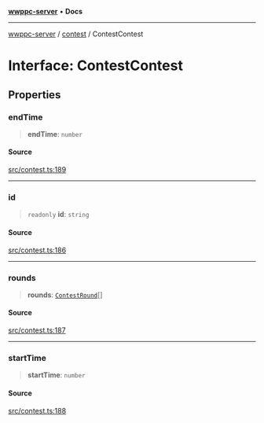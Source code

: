 [**wwppc-server**](../../README.md) • **Docs**

***

[wwppc-server](../../modules.md) / [contest](../README.md) / ContestContest

# Interface: ContestContest

## Properties

### endTime

> **endTime**: `number`

#### Source

[src/contest.ts:189](https://github.com/WWPPC/WWPPC/blob/584aa62fb3ebbd25c8ff645874f2b4225415492a/wwppc-server/src/contest.ts#L189)

***

### id

> `readonly` **id**: `string`

#### Source

[src/contest.ts:186](https://github.com/WWPPC/WWPPC/blob/584aa62fb3ebbd25c8ff645874f2b4225415492a/wwppc-server/src/contest.ts#L186)

***

### rounds

> **rounds**: [`ContestRound`](ContestRound.md)[]

#### Source

[src/contest.ts:187](https://github.com/WWPPC/WWPPC/blob/584aa62fb3ebbd25c8ff645874f2b4225415492a/wwppc-server/src/contest.ts#L187)

***

### startTime

> **startTime**: `number`

#### Source

[src/contest.ts:188](https://github.com/WWPPC/WWPPC/blob/584aa62fb3ebbd25c8ff645874f2b4225415492a/wwppc-server/src/contest.ts#L188)
